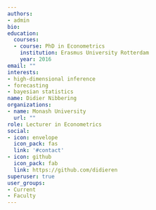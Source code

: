 ```yaml
---
authors:
- admin
bio: 
education:
  courses:
  - course: PhD in Econometrics
    institution: Erasmus University Rotterdam
    year: 2016
email: ""
interests:
- high-dimensional inference
- forecasting
- bayesian statistics
name: Didier Nibbering
organizations:
- name: Monash University
  url: ""
role: Lecturer in Econometrics
social:
- icon: envelope
  icon_pack: fas
  link: '#contact'
- icon: github
  icon_pack: fab
  link: https://github.com/didieren
superuser: true
user_groups:
- Current
- Faculty
---
```



